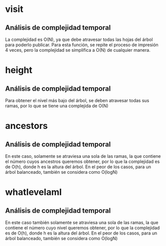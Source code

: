 # visit

## Análisis de complejidad temporal

La complejidad es O(N), ya que debe atravesar todas las hojas del árbol para poderlo publicar. Para esta función, se repite el proceso de impresión 4 veces, pero la complejidad se simplifica a O(N) de cualquier manera.

# height

## Análisis de complejidad temporal

Para obtener el nivel más bajo del árbol, se deben atravesar todas sus ramas, por lo que se tiene una complejida de O(N)

# ancestors

## Análisis de complejidad temporal

En este caso, solamente se atraviesa una sola de las ramas, la que contiene el número cuyos ancestros queremos obtener, por lo que la complejidad es de O(h), donde h es la altura del árbol. En el peor de los casos, para un árbol balanceado, también se considera como O(logN)

# whatlevelamI

## Análisis de complejidad temporal

En este caso también solamente se atraviesa una sola de las ramas, la que contiene el número cuyo nivel queremos obtener, por lo que la complejidad es de O(h), donde h es la altura del árbol. En el peor de los casos, para un árbol balanceado, también se considera como O(logN)
